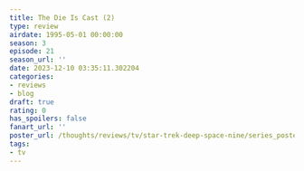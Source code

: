 ```yaml
---
title: The Die Is Cast (2)
type: review
airdate: 1995-05-01 00:00:00
season: 3
episode: 21
season_url: ''
date: 2023-12-10 03:35:11.302204
categories:
- reviews
- blog
draft: true
rating: 0
has_spoilers: false
fanart_url: ''
poster_url: /thoughts/reviews/tv/star-trek-deep-space-nine/series_poster.jpg
tags:
- tv
---
```


